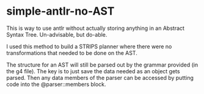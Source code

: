 # simple-antlr-no-AST

This is way to use antlr without actually storing anything in an Abstract Syntax Tree. Un-advisable, but do-able.

I used this method to build a STRIPS planner where there were no transformations that needed to be done on the AST.

The structure for an AST will still be parsed out by the grammar provided (in the g4 file). The key is to just save the data needed as an object gets parsed. Then any data members of the parser can be accessed by putting code into the @parser::members block.
